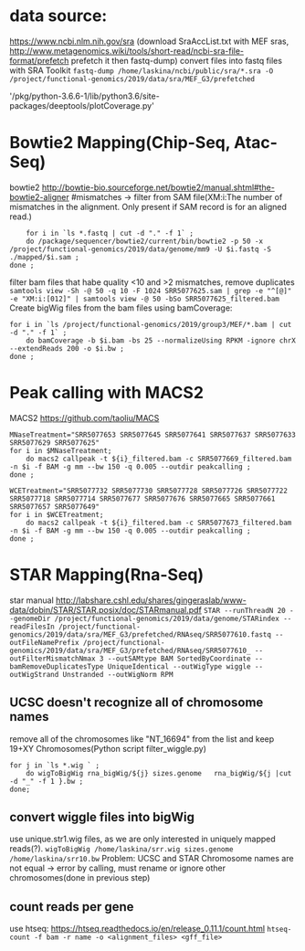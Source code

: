 # data source:
https://www.ncbi.nlm.nih.gov/sra (download SraAccList.txt with MEF sras, 
http://www.metagenomics.wiki/tools/short-read/ncbi-sra-file-format/prefetch
prefetch it then fastq-dump)
convert files into fastq files with SRA Toolkit
`fastq-dump /home/laskina/ncbi/public/sra/*.sra -O /project/functional-genomics/2019/data/sra/MEF_G3/prefetched`

'/pkg/python-3.6.6-1/lib/python3.6/site-packages/deeptools/plotCoverage.py'


# Bowtie2 Mapping(Chip-Seq, Atac-Seq)
bowtie2 http://bowtie-bio.sourceforge.net/bowtie2/manual.shtml#the-bowtie2-aligner
#mismatches -> filter from SAM file(XM:i:<N>The number of mismatches in the alignment. Only present if SAM record is for an aligned read.)
``` 
    for i in `ls *.fastq | cut -d "." -f 1` ;
    do /package/sequencer/bowtie2/current/bin/bowtie2 -p 50 -x /project/functional-genomics/2019/data/genome/mm9 -U $i.fastq -S ./mapped/$i.sam ;
done ;
 ```
filter bam files that habe quality <10 and >2 mismatches, remove duplicates
	`samtools view -Sh -@ 50 -q 10 -F 1024 SRR5077625.sam | grep -e "^[@]" -e "XM:i:[012]" | samtools view -@ 50 -bSo SRR5077625_filtered.bam`
Create bigWig files from the bam files using bamCoverage:
``` 
for i in `ls /project/functional-genomics/2019/group3/MEF/*.bam | cut -d "." -f 1` ;
	do bamCoverage -b $i.bam -bs 25 --normalizeUsing RPKM -ignore chrX --extendReads 200 -o $i.bw ;
done ;
 ```
	
# Peak calling with MACS2
MACS2 https://github.com/taoliu/MACS
~~~
MNaseTreatment="SRR5077653 SRR5077645 SRR5077641 SRR5077637 SRR5077633 SRR5077629 SRR5077625"
for i in $MNaseTreatment;
	do macs2 callpeak -t ${i}_filtered.bam -c SRR5077669_filtered.bam -n $i -f BAM -g mm --bw 150 -q 0.005 --outdir peakcalling ;
done ;

WCETreatment="SRR5077732 SRR5077730 SRR5077728 SRR5077726 SRR5077722 SRR5077718 SRR5077714 SRR5077677 SRR5077676 SRR5077665 SRR5077661 SRR5077657 SRR5077649"
for i in $WCETreatment;
	do macs2 callpeak -t ${i}_filtered.bam -c SRR5077673_filtered.bam -n $i -f BAM -g mm --bw 150 -q 0.005 --outdir peakcalling ;
done ;
~~~
# STAR Mapping(Rna-Seq)
star manual http://labshare.cshl.edu/shares/gingeraslab/www-data/dobin/STAR/STAR.posix/doc/STARmanual.pdf
`STAR --runThreadN 20 --genomeDir /project/functional-genomics/2019/data/genome/STARindex --readFilesIn /project/functional-genomics/2019/data/sra/MEF_G3/prefetched/RNAseq/SRR5077610.fastq --outFileNamePrefix /project/functional-genomics/2019/data/sra/MEF_G3/prefetched/RNAseq/SRR5077610_ --outFilterMismatchNmax 3 --outSAMtype BAM SortedByCoordinate --bamRemoveDuplicatesType UniqueIdentical --outWigType wiggle --outWigStrand Unstranded --outWigNorm RPM`

## UCSC doesn't recognize all of chromosome names

remove all of the chromosomes like "NT_16694" from the list and keep 19+XY Chromosomes(Python script filter_wiggle.py)
``` 
for j in `ls *.wig ` ;
	do wigToBigWig rna_bigWig/${j} sizes.genome   rna_bigWig/${j |cut -d "_" -f 1 }.bw ;
done;
```

## convert wiggle files into bigWig
use unique.str1.wig files, as we are only interested in uniquely mapped reads(?). 
`wigToBigWig /home/laskina/srr.wig sizes.genome /home/laskina/srr10.bw`
Problem: UCSC and STAR Chromosome names are not equal -> error by calling, must rename or ignore other chromosomes(done in previous step)

## count reads per gene 
use htseq: https://htseq.readthedocs.io/en/release_0.11.1/count.html
`htseq-count -f bam -r name -o <alignment_files> <gff_file>`



